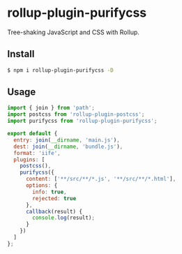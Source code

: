 # rollup-plugin-purifycss

Tree-shaking JavaScript and CSS with Rollup.

## Install

```bash
$ npm i rollup-plugin-purifycss -D
```

## Usage

```js
import { join } from 'path';
import postcss from 'rollup-plugin-postcss';
import purifycss from 'rollup-plugin-purifycss';

export default {
  entry: join(__dirname, 'main.js'),
  dest: join(__dirname, 'bundle.js'),
  format: 'iife',
  plugins: [
    postcss(),
    purifycss({
      content: ['**/src/**/*.js', '**/src/**/*.html'],
      options: {
        info: true,
        rejected: true
      },
      callback(result) {
        console.log(result);
      }
    })
  ]
};
```
